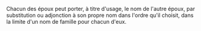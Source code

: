 Chacun des époux peut porter, à titre d'usage, le nom de l'autre époux, par substitution ou adjonction à son propre nom dans l'ordre qu'il choisit, dans la limite d'un nom de famille pour chacun d'eux.

